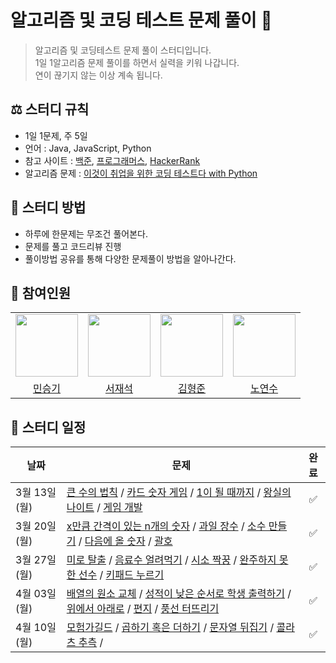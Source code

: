 # 알고리즘 및 코딩 테스트 문제 풀이 💯
> 알고리즘 및 코딩테스트 문제 풀이 스터디입니다.<br>
> 1일 1알고리즘 문제 풀이를 하면서 실력을 키워 나갑니다.<br>
> 연이 끊기지 않는 이상 계속 됩니다.

## ⚖️ 스터디 규칙
- 1일 1문제, 주 5일
- 언어 : Java, JavaScript, Python
- 참고 사이트 : [백준](https://www.acmicpc.net/), [프로그래머스](https://programmers.co.kr/), [HackerRank](https://www.hackerrank.com/)
- 알고리즘 문제 : [이것이 취업을 위한 코딩 테스트다 with Python](https://github.com/ndb796/python-for-coding-test)


## 📖 스터디 방법
- 하루에 한문제는 무조건 풀어본다.
- 문제를 풀고 코드리뷰 진행
- 풀이방법 공유를 통해 다양한 문제풀이 방법을 알아나간다.


## 👥 참여인원
<table>
  <tr>
    <td>
        <a href="https://github.com/seunGit">
            <img src="https://avatars.githubusercontent.com/u/110602191?v=4" width="100px" />
        </a>
    </td>
    <td>
        <a href="https://github.com/suhjaesuk">
            <img src="https://avatars.githubusercontent.com/u/110963294?v=4" width="100px" />
        </a>
    </td>
    <td>
        <a href="https://github.com/hjun0917">
            <img src="https://avatars.githubusercontent.com/u/91590391?v=4" width="100px" />
        </a>
    </td>
    <td>
        <a href="https://github.com/soogineer">
            <img src="https://avatars.githubusercontent.com/u/116775790?v=4" width="100px" />
        </a>
    </td>
  </tr>

  <tr> 
    <td align="center"><a href="https://github.com/seunGit">민승기</a></td>
    <td align="center"><a href="https://github.com/suhjaesuk">서재석</a></td>
    <td align="center"><a href="https://github.com/hjun0917">김형준</a></td>
    <td align="center"><a href="https://github.com/soogineer">노연수</a></td>
  </tr>
</table>


## 📅 스터디 일정

| 날짜 | 문제 | 완료 |
| --- | --- |:---:|
| 3월 13일(월) | [큰 수의 법칙](https://github.com/seunGit/Algorithm-Study/blob/main/20230313/%ED%81%B0%EC%88%98%EC%9D%98%20%EB%B2%95%EC%B9%99.md) / [카드 숫자 게임](https://github.com/seunGit/Algorithm-Study/blob/main/20230313/%EC%88%AB%EC%9E%90%20%EC%B9%B4%EB%93%9C%20%EA%B2%8C%EC%9E%84.md) / [1이 될 때까지](https://github.com/seunGit/Algorithm-Study/blob/main/20230313/1%EC%9D%B4%20%EB%90%A0%20%EB%95%8C%EA%B9%8C%EC%A7%80.md) / [왕실의 나이트](https://github.com/seunGit/Algorithm-Study/blob/main/20230313/%EC%99%95%EC%8B%A4%EC%9D%98%20%EB%82%98%EC%9D%B4%ED%8A%B8.md) / [게임 개발](https://github.com/seunGit/Algorithm-Study/blob/main/20230313/%EA%B2%8C%EC%9E%84%20%EA%B0%9C%EB%B0%9C.md)|✅|   
  | 3월 20일(월) | [x만큼 간격이 있는 n개의 숫자](https://github.com/seunGit/Algorithm-Study/blob/main/20230320/x%EB%A7%8C%ED%81%BC%20%EA%B0%84%EA%B2%A9%EC%9D%B4%20%EC%9E%88%EB%8A%94%20n%EA%B0%9C%EC%9D%98%20%EC%88%AB%EC%9E%90.md) / [과일 장수](https://github.com/seunGit/Algorithm-Study/blob/main/20230320/%EA%B3%BC%EC%9D%BC%20%EC%9E%A5%EC%88%98.md) / [소수 만들기](https://github.com/seunGit/Algorithm-Study/blob/main/20230320/%EC%86%8C%EC%88%98%20%EB%A7%8C%EB%93%A4%EA%B8%B0.md) / [다음에 올 숫자](https://github.com/seunGit/Algorithm-Study/blob/main/20230320/%EB%8B%A4%EC%9D%8C%EC%97%90%20%EC%98%AC%20%EC%88%AB%EC%9E%90.md) / [괄호](https://github.com/seunGit/Algorithm-Study/blob/main/20230320/%EA%B4%84%ED%98%B8.md) |✅|
  | 3월 27일(월) | [미로 탈출](https://github.com/seunGit/Algorithm-Study/blob/main/20230327/%EB%AF%B8%EB%A1%9C%20%ED%83%88%EC%B6%9C.md) / [음료수 얼려먹기](https://github.com/seunGit/Algorithm-Study/blob/main/20230327/%EC%9D%8C%EB%A3%8C%EC%88%98%20%EC%96%BC%EB%A0%A4%EB%A8%B9%EA%B8%B0.md) /  [시소 짝꿍](https://github.com/seunGit/Algorithm-Study/blob/main/20230327/%EC%8B%9C%EC%86%8C%20%EC%A7%9D%EA%BF%8D.md) / [완주하지 못한 선수](https://github.com/seunGit/Algorithm-Study/blob/main/20230327/%EC%99%84%EC%A3%BC%ED%95%98%EC%A7%80%20%EB%AA%BB%ED%95%9C%20%EC%84%A0%EC%88%98.md) / [키패드 누르기](https://github.com/seunGit/Algorithm-Study/blob/main/20230327/%5B%EC%B9%B4%EC%B9%B4%EC%98%A4%20%EC%9D%B8%ED%84%B4%5D%20%ED%82%A4%ED%8C%A8%EB%93%9C%20%EB%88%84%EB%A5%B4%EA%B8%B0.md)|✅|
| 4월 03일(월) | [배열의 원소 교체](https://github.com/seunGit/Algorithm-Study/blob/main/20230403/%EB%B0%B0%EC%97%B4%EC%9D%98%20%EC%9B%90%EC%86%8C%20%EA%B5%90%EC%B2%B4.md) / [성적이 낮은 순서로 학생 출력하기](https://github.com/seunGit/Algorithm-Study/blob/main/20230403/%EC%84%B1%EC%A0%81%EC%9D%B4%20%EB%82%AE%EC%9D%80%20%EC%88%9C%EC%84%9C%EB%A1%9C%20%ED%95%99%EC%83%9D%20%EC%B6%9C%EB%A0%A5%ED%95%98%EA%B8%B0.md) / [위에서 아래로](https://github.com/seunGit/Algorithm-Study/blob/main/20230403/%EC%9C%84%EC%97%90%EC%84%9C%20%EC%95%84%EB%9E%98%EB%A1%9C.md) / [편지](https://github.com/seunGit/Algorithm-Study/blob/main/20230403/%ED%8E%B8%EC%A7%80.md) / [풍선 터뜨리기](https://github.com/seunGit/Algorithm-Study/blob/main/20230403/%ED%92%8D%EC%84%A0%20%ED%84%B0%EB%9C%A8%EB%A6%AC%EA%B8%B0.md)|✅|
| 4월 10일(월) | [모험가길드](https://github.com/seunGit/Algorithm-Study/blob/main/20220410/%EB%AA%A8%ED%97%98%EA%B0%80%EA%B8%B8%EB%93%9C.md) / [곱하기 혹은 더하기](https://github.com/seunGit/Algorithm-Study/blob/main/20220410/%EA%B3%B1%ED%95%98%EA%B8%B0%ED%98%B9%EC%9D%80%EB%8D%94%ED%95%98%EA%B8%B0.md) / [문자열 뒤집기](https://github.com/seunGit/Algorithm-Study/blob/main/20220410/%EB%AC%B8%EC%9E%90%EC%97%B4%EB%92%A4%EC%A7%91%EA%B8%B0.md) / [콜라츠 추측](https://school.programmers.co.kr/learn/courses/30/lessons/12943) / |✅|

